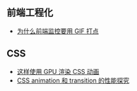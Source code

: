 ## 前端工程化

- [为什么前端监控要用 GIF 打点](https://toutiao.io/posts/xpy6p8/preview)

## CSS

- [这样使用 GPU 渲染 CSS 动画](https://juejin.im/entry/6844903807529254919)
- [CSS animation 和 transition 的性能探究](http://zencode.in/18.CSS-animation%E5%92%8Ctransition%E7%9A%84%E6%80%A7%E8%83%BD%E6%8E%A2%E7%A9%B6.html)
